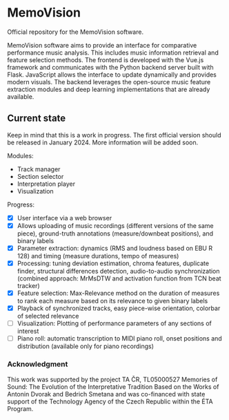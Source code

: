 # MemoVision

Official repository for the MemoVision software.

MemoVision software aims to provide an interface for comparative performance music analysis. This includes music information retrieval and feature selection methods. The frontend is developed with the Vue.js framework and communicates with the Python backend server built with Flask. JavaScript allows the interface to update dynamically and provides modern visuals. The backend leverages the open-source music feature extraction modules and deep learning implementations that are already available.

## Current state

Keep in mind that this is a work in progress. The first official version should be released in January 2024. More information will be added soon.

Modules: 
- Track manager
- Section selector
- Interpretation player
- Visualization

Progress:
- [x] User interface via a web browser
- [x] Allows uploading of music recordings (different versions of the same piece), ground-truth annotations (measure/downbeat positions), and binary labels
- [x] Parameter extraction: dynamics (RMS and loudness based on EBU R 128) and timing (measure durations, tempo of measures)
- [x] Processing: tuning deviation estimation, chroma features, duplicate finder, structural differences detection, audio-to-audio synchronization (combined approach: MrMsDTW and activation function from TCN beat tracker)
- [x] Feature selection: Max-Relevance method on the duration of measures to rank each measure based on its relevance to given binary labels
- [x] Playback of synchronized tracks, easy piece-wise orientation, colorbar of selected relevance
- [ ] Visualization: Plotting of performance parameters of any sections of interest
- [ ] Piano roll: automatic transcription to MIDI piano roll, onset positions and distribution (available only for piano recordings)
  
### Acknowledgment

This work was supported by the project TA ČR, TL05000527 Memories of Sound: The Evolution of the Interpretative Tradition
Based on the Works of Antonin Dvorak and Bedrich Smetana and was co-financed with state support of the Technology Agency
of the Czech Republic within the ÉTA Program.
